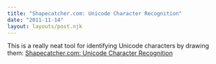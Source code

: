 ```yaml
---
title: "Shapecatcher.com: Unicode Character Recognition"
date: "2011-11-14"
layout: layouts/post.njk
---
```


This is a really neat tool for identifying Unicode characters by drawing them: [Shapecatcher.com: Unicode Character Recognition](http://shapecatcher.com/index.html)
